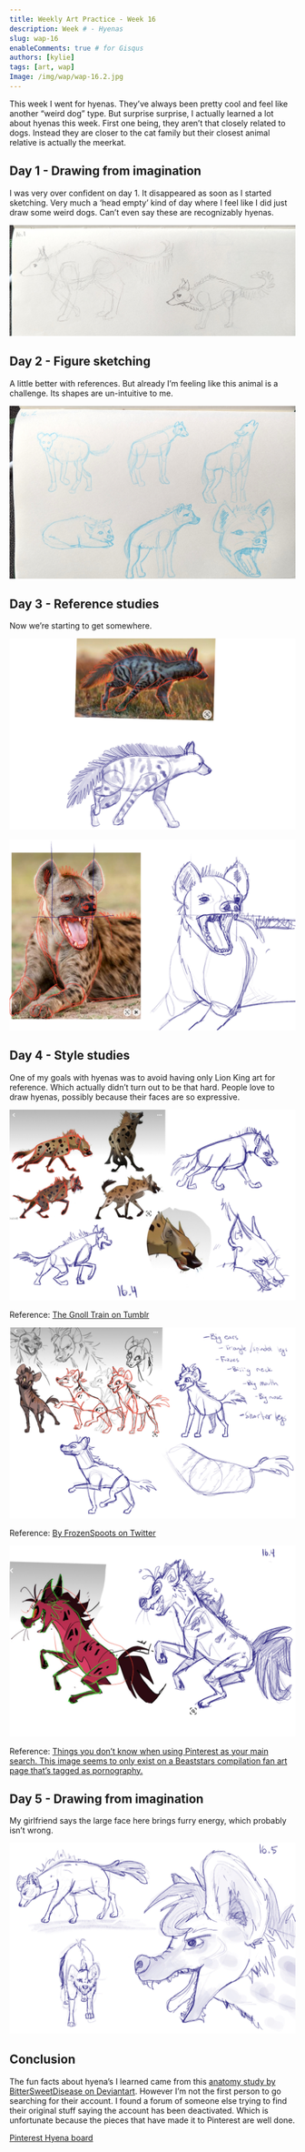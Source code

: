 ```yaml
---
title: Weekly Art Practice - Week 16
description: Week # - Hyenas
slug: wap-16
enableComments: true # for Gisqus
authors: [kylie]
tags: [art, wap]
Image: /img/wap/wap-16.2.jpg
---
```


This week I went for hyenas. They’ve always been pretty cool and feel like another “weird dog” type. But surprise surprise, I actually learned a lot about hyenas this week. First one being, they aren’t that closely related to dogs. Instead they are closer to the cat family but their closest animal relative is actually the meerkat.


<!--truncate-->

## Day 1 - Drawing from imagination

I was very over confident on day 1. It disappeared as soon as I started sketching. Very much a ‘head empty’ kind of day where I feel like I did just draw some weird dogs. Can’t even say these are recognizably hyenas.

![](/img/wap/wap-16.1.jpg)

## Day 2 - Figure sketching

A little better with references. But already I’m feeling like this animal is a challenge. Its shapes are un-intuitive to me.

![Quick hand sketches using references](/img/wap/wap-16.2.jpg)

## Day 3 - Reference studies

Now we’re starting to get somewhere.

![](/img/wap/wap-16.3.1.jpg)

![](/img/wap/wap-16.3.2.jpg)

## Day 4 - Style studies

One of my goals with hyenas was to avoid having only Lion King art for reference. Which actually didn’t turn out to be that hard. People love to draw hyenas, possibly because their faces are so expressive.

![](/img/wap/wap-16.4.1.jpg)

Reference: [The Gnoll Train on Tumblr](https://gnoll-train.tumblr.com/post/159438633778/toulouseart-hyena-doodles-i-did-a-bit-ago)

![](/img/wap/wap-16.4.2.jpg)

Reference: [By FrozenSpoots on Twitter](https://x.com/frozenspoots/status/1235886581107568640)

![](/img/wap/wap-16.4.3.jpg)

Reference: [Things you don’t know when using Pinterest as your main search. This image seems to only exist on a Beaststars compilation fan art page that’s tagged as pornography.](https://i0.wp.com/pbs.twimg.com/media/Ef0CtsUWkAcmyB4.jpg:large?ssl=1)


## Day 5 - Drawing from imagination

My girlfriend says the large face here brings furry energy, which probably isn’t wrong.

![](/img/wap/wap-16.5.jpg)


## Conclusion

The fun facts about hyena’s I learned came from this [anatomy study by BitterSweetDisease on Deviantart](https://www.pinterest.ca/pin/598978819224783588/). However I’m not the first person to go searching for their account. I found a forum of someone else trying to find their original stuff saying the account has been deactivated. Which is unfortunate because the pieces that have made it to Pinterest are well done.

[Pinterest Hyena board](https://www.pinterest.ca/maeanu3639/wap-hyena/)
